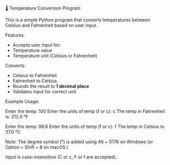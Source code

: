 🌡️ Temperature Conversion Program

This is a simple Python program that converts temperatures between Celsius and Fahrenheit based on user input.

Features:
- Accepts user input for:
- Temperature value
- Temperature unit (Celsius or Fahrenheit)


Converts:
- Celsius to Fahrenheit
- Fahrenheit to Celsius
- Rounds the result to **1 decimal place**
- Validates input for correct unit

Example Usage:
>
Enter the temp: 100
Enter the units of temp (f or c): c
The temp in Fahrenheit is: 212.0 °F

>
Enter the temp: 98.6
Enter the units of temp (f or c): f
The temp in Celsius is: 37.0 °C


Note:
The degree symbol (°) is added using Alt + 0176 on Windows (or Option + Shift + 8 on macOS.)

Input is case-insensitive (C or c, F or f are accepted).
